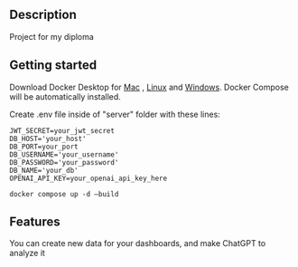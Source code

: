 ## Description

Project for my diploma

## Getting started
Download Docker Desktop for [Mac](https://desktop.docker.com/mac/main/amd64/Docker.dmg?utm_source=docker&utm_medium=webreferral&utm_campaign=dd-smartbutton&utm_location=module) , [Linux](https://docs.docker.com/desktop/linux/install/) and [Windows](https://desktop.docker.com/win/main/amd64/Docker%20Desktop%20Installer.exe?utm_source=docker&utm_medium=webreferral&utm_campaign=dd-smartbutton&utm_location=header). Docker Compose will be automatically installed. 

Create .env file inside of "server" folder with these lines:
```
JWT_SECRET=your_jwt_secret
DB_HOST='your_host'
DB_PORT=your_port
DB_USERNAME='your_username'
DB_PASSWORD='your_password'
DB_NAME='your_db'
OPENAI_API_KEY=your_openai_api_key_here
```

```
docker compose up -d –build
```

## Features

You can create new data for your dashboards, and make ChatGPT to analyze it